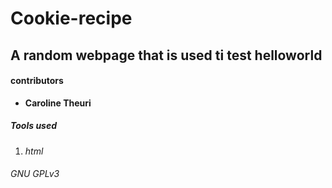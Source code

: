 # Cookie-recipe
## A random webpage that is used ti test helloworld
#### contributors
* **Caroline Theuri**
##### Tools used
1. _html_
###### GNU GPLv3

